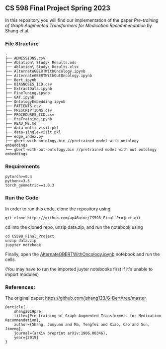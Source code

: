 ## CS 598 Final Project Spring 2023
In this repository you will find our implementation of the paper *Pre-training of Graph Augmented Transformers for Medication Recommendation* by  Shang et al.
### File Structure
```
.
├── ADMISSIONS.csv
├── Ablation\ Study\ Results.ods
├── Ablation\ Study\ Results.xlsx
├── AlternateGBERTWithOncology.ipynb
├── AlternateGBERTWithOutOncology.ipynb
├── Bert.ipynb
├── DIAGNOSES_ICD.csv
├── ExtractData.ipynb
├── FineTuning.ipynb
├── GAT.ipynb
├── OntologyEmbedding.ipynb
├── PATIENTS.csv
├── PRESCRIPTIONS.csv
├── PROCEDURES_ICD.csv
├── PreTraining.ipynb
├── READ_ME.md
├── data-multi-visit.pkl
├── data-single-visit.pkl
├── edge_index.py
├── gbert-with-ontology.bin //pretrained model with ontology embeddings
└── gbert-with-out-ontology.bin //pretrained model with out ontology embeddings 
```
### Requirements
```
pytorch>=0.4
python>=3.5
torch_geometric==1.0.3
```
### Run the Code
In order to run this code, clone the repository using
```
git clone https://github.com/ap46uiuc/CS598_Final_Project.git
```
cd into the cloned repo, unzip data.zip, and run the notebook using 
```
cd CS598_Final_Project
unzip data.zip
jupyter notebook
```
Finally, open the [AlternateGBERTWithOncology.ipynb](./AlternateGBERTWithOncology.ipynb) notebook and run the cells.

(You may have to run the imported juyter notebooks first if it's unable to import modules) 
### References:
The original paper: https://github.com/jshang123/G-Bert/tree/master  
```
@article{
    shang2019pre, 
    title={Pre-training of Graph Augmented Transformers for Medication Recommendation}, 
    author={Shang, Junyuan and Ma, Tengfei and Xiao, Cao and Sun, Jimeng}, 
    journal={arXiv preprint arXiv:1906.00346}, 
    year={2019} 
}
```
